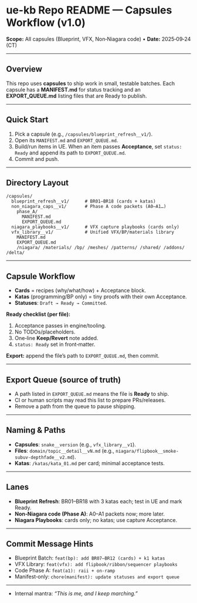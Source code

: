 # ue-kb Repo README — Capsules Workflow (v1.0)

**Scope:** All capsules (Blueprint, VFX, Non‑Niagara code)  •  **Date:** 2025‑09‑24 (CT)

---

## Overview

This repo uses **capsules** to ship work in small, testable batches. Each capsule has a **MANIFEST.md** for status tracking and an **EXPORT_QUEUE.md** listing files that are Ready to publish.

---

## Quick Start

1. Pick a capsule (e.g., `/capsules/blueprint_refresh__v1/`).
2. Open its `MANIFEST.md` and `EXPORT_QUEUE.md`.
3. Build/run items in UE. When an item passes **Acceptance**, set `status: Ready` and append its path to `EXPORT_QUEUE.md`.
4. Commit and push.

---

## Directory Layout

```
/capsules/
  blueprint_refresh__v1/      # BR01–BR18 (cards + katas)
  non_niagara_caps__v1/       # Phase A code packets (A0–A1…)
    phase_A/
      MANIFEST.md
      EXPORT_QUEUE.md
  niagara_playbooks__v1/      # VFX capture playbooks (cards only)
  vfx_library__v1/            # Unified VFX/BP/materials library
    MANIFEST.md
    EXPORT_QUEUE.md
    /niagara/ /materials/ /bp/ /meshes/ /patterns/ /shared/ /addons/ /delta/
```

---

## Capsule Workflow

* **Cards** = recipes (why/what/how) + Acceptance block.
* **Katas** (programming/BP only) = tiny proofs with their own Acceptance.
* **Statuses**: `Draft → Ready → Committed`.

**Ready checklist (per file):**

1. Acceptance passes in engine/tooling.
2. No TODOs/placeholders.
3. One‑line **Keep/Revert** note added.
4. `status: Ready` set in front‑matter.

**Export:** append the file’s path to `EXPORT_QUEUE.md`, then commit.

---

## Export Queue (source of truth)

* A path listed in `EXPORT_QUEUE.md` means the file is **Ready** to ship.
* CI or human scripts may read this list to prepare PRs/releases.
* Remove a path from the queue to pause shipping.

---

## Naming & Paths

* **Capsules**: `snake__version` (e.g., `vfx_library__v1`).
* **Files**: `domain/topic__detail__vN.md` (e.g., `niagara/flipbook__smoke-subuv-depthfade__v2.md`).
* **Katas**: `/katas/kata_01.md` per card; minimal acceptance tests.

---

## Lanes

* **Blueprint Refresh**: BR01–BR18 with 3 katas each; test in UE and mark Ready.
* **Non‑Niagara code (Phase A)**: A0–A1 packets now; more later.
* **Niagara Playbooks**: cards only; no katas; use capture Acceptance.

---

## Commit Message Hints

* Blueprint Batch: `feat(bp): add BR07–BR12 (cards) + k1 katas`
* VFX Library: `feat(vfx): add flipbook/ribbon/sequencer playbooks`
* Code Phase A: `feat(a1): raii + on‑ramp`
* Manifest‑only: `chore(manifest): update statuses and export queue`

---


* Internal mantra: *“This is me, and I keep marching.”*
